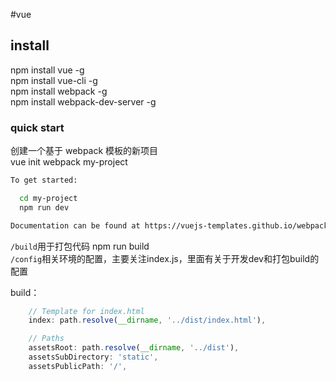 #vue
## install
npm install vue -g  
npm install vue-cli -g  
npm install webpack -g  
npm install webpack-dev-server -g  

### quick start
创建一个基于 webpack 模板的新项目  
vue init webpack my-project

```bash
To get started:

  cd my-project
  npm run dev

Documentation can be found at https://vuejs-templates.github.io/webpack
```

`/build`用于打包代码 npm run build  
`/config`相关环境的配置，主要关注index.js，里面有关于开发dev和打包build的配置

build：
```js
    // Template for index.html
    index: path.resolve(__dirname, '../dist/index.html'),

    // Paths
    assetsRoot: path.resolve(__dirname, '../dist'),
    assetsSubDirectory: 'static',
    assetsPublicPath: '/',
```
